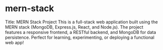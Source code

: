 # mern-stack
Title: MERN Stack Project This is a full-stack web application built using the MERN stack (MongoDB, Express.js, React, and Node.js). The project features a responsive frontend, a RESTful backend, and MongoDB for data persistence. Perfect for learning, experimenting, or deploying a functional web app! 
